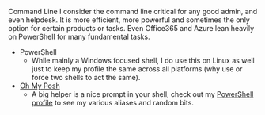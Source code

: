 Command Line
I consider the command line critical for any good admin, and even helpdesk. It is more efficient, more powerful and sometimes the only option for certain products or tasks. Even Office365 and Azure lean heavily on PowerShell for many fundamental tasks.

* PowerShell
    * While mainly a Windows focused shell, I do use this on Linux as well just to keep my profile the same across all platforms (why use or force two shells to act the same).
* [Oh My Posh](https://ohmyposh.dev/)
    * A big helper is a nice prompt in your shell, check out my [PowerShell profile](https://git.dev0.sh/piper/powershell_profile/src/branch/master/personal_profile.ps1) to see my various aliases and random bits.